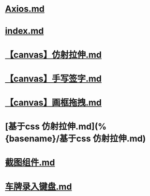 # [Axios.md](%{basename}/Axios.md)

# [index.md](%{basename}/index.md)

# [【canvas】仿射拉伸.md](%{basename}/【canvas】仿射拉伸.md)

# [【canvas】手写签字.md](%{basename}/【canvas】手写签字.md)

# [【canvas】画框拖拽.md](%{basename}/【canvas】画框拖拽.md)

# [基于css 仿射拉伸.md](%{basename}/基于css 仿射拉伸.md)

# [截图组件.md](%{basename}/截图组件.md)

# [车牌录入键盘.md](%{basename}/车牌录入键盘.md)

